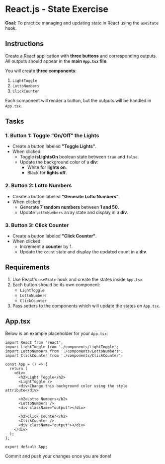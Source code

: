 # React.js - State Exercise

**Goal:** To practice managing and updating state in React using the `useState` hook.

## Instructions

Create a React application with **three buttons** and corresponding outputs.  
All outputs should appear in the **main `App.tsx` file**.

You will create **three components**:

1. `LightToggle`
2. `LottoNumbers`
3. `ClickCounter`

Each component will render a button, but the outputs will be handled in `App.tsx`.

## Tasks

### 1. Button 1: Toggle “On/Off” the Lights

- Create a button labeled **"Toggle Lights"**.
- When clicked:
  - Toggle **isLightsOn** boolean state between `true` and `false`.
  - Update the background color of a **div**:
    - White for **lights on**.
    - Black for **lights off**.

### 2. Button 2: Lotto Numbers

- Create a button labeled **"Generate Lotto Numbers"**.
- When clicked:
  - Generate **7 random numbers** between **1 and 50**.
  - Update `lottoNumbers` array state and display in a **div**.

### 3. Button 3: Click Counter

- Create a button labeled **"Click Counter"**.
- When clicked:
  - Increment a **counter** by 1.
  - Update the `count` state and display the updated count in a **div**.

## Requirements

1. Use React's `useState` hook and create the states inside `App.tsx`.
2. Each button should be its own component:
   - `LightToggle`
   - `LottoNumbers`
   - `ClickCounter`
3. Pass setters to the components which will update the states on `App.tsx`.

## App.tsx

Below is an example placeholder for your `App.tsx`:

```tsx
import React from 'react';
import LightToggle from './components/LightToggle';
import LottoNumbers from './components/LottoNumbers';
import ClickCounter from './components/ClickCounter';

const App = () => {
  return (
    <div>
      <h2>Light Toggle</h2>
      <LightToggle />
      <div>Change this background color using the style attribute</div>

      <h2>Lotto Numbers</h2>
      <LottoNumbers />
      <div className="output"></div>

      <h2>Click Counter</h2>
      <ClickCounter />
      <div className="output"></div>
    </div>
  );
};

export default App;
```

Commit and push your changes once you are done!
